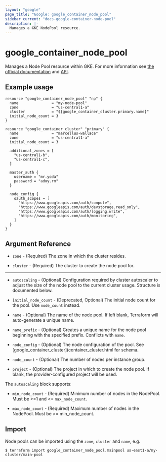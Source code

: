 ```yaml
---
layout: "google"
page_title: "Google: google_container_node_pool"
sidebar_current: "docs-google-container-node-pool"
description: |-
  Manages a GKE NodePool resource.
---
```


# google\_container\_node\_pool

Manages a Node Pool resource within GKE. For more information see
[the official documentation](https://cloud.google.com/container-engine/docs/node-pools)
and
[API](https://cloud.google.com/container-engine/reference/rest/v1/projects.zones.clusters.nodePools).

## Example usage

```hcl
resource "google_container_node_pool" "np" {
  name               = "my-node-pool"
  zone               = "us-central1-a"
  cluster            = "${google_container_cluster.primary.name}"
  initial_node_count = 3
}

resource "google_container_cluster" "primary" {
  name               = "marcellus-wallace"
  zone               = "us-central1-a"
  initial_node_count = 3

  additional_zones = [
    "us-central1-b",
    "us-central1-c",
  ]

  master_auth {
    username = "mr.yoda"
    password = "adoy.rm"
  }

  node_config {
    oauth_scopes = [
      "https://www.googleapis.com/auth/compute",
      "https://www.googleapis.com/auth/devstorage.read_only",
      "https://www.googleapis.com/auth/logging.write",
      "https://www.googleapis.com/auth/monitoring",
    ]
  }
}
```

## Argument Reference

* `zone` - (Required) The zone in which the cluster resides.

* `cluster` - (Required) The cluster to create the node pool for.

- - -

* `autoscaling` - (Optional) Configuration required by cluster autoscaler to adjust
    the size of the node pool to the current cluster usage. Structure is documented below.

* `initial_node_count` - (Deprecated, Optional) The initial node count for the pool.
    Use `node_count` instead.

* `name` - (Optional) The name of the node pool. If left blank, Terraform will
    auto-generate a unique name.

* `name_prefix` - (Optional) Creates a unique name for the node pool beginning
    with the specified prefix. Conflicts with `name`.

* `node_config` - (Optional) The node configuration of the pool. See
    [google_container_cluster](container_cluster.html for schema.

* `node_count` - (Optional) The number of nodes per instance group.

* `project` - (Optional) The project in which to create the node pool. If blank,
    the provider-configured project will be used.

The `autoscaling` block supports:

* `min_node_count` - (Required) Minimum number of nodes in the NodePool. Must be >=1 and
    <= `max_node_count`.

* `max_node_count` - (Required) Maximum number of nodes in the NodePool. Must be >= min_node_count.

## Import

Node pools can be imported using the `zone`, `cluster` and `name`, e.g.

```
$ terraform import google_container_node_pool.mainpool us-east1-a/my-cluster/main-pool
```
